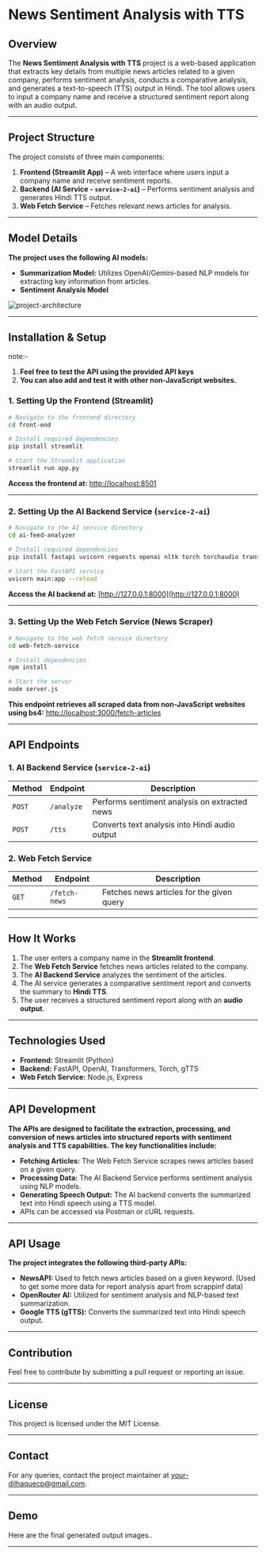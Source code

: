 # News Sentiment Analysis with TTS

## Overview
The **News Sentiment Analysis with TTS** project is a web-based application that extracts key details from multiple news articles related to a given company, performs sentiment analysis, conducts a comparative analysis, and generates a text-to-speech (TTS) output in Hindi. The tool allows users to input a company name and receive a structured sentiment report along with an audio output.

---

## Project Structure
The project consists of three main components:
1. **Frontend (Streamlit App)** – A web interface where users input a company name and receive sentiment reports.
2. **Backend (AI Service - `service-2-ai`)** – Performs sentiment analysis and generates Hindi TTS output.
3. **Web Fetch Service** – Fetches relevant news articles for analysis.

---

## Model Details
**The project uses the following AI models:** 
- **Summarization Model:** Utilizes OpenAI/Gemini-based NLP models for extracting key information from articles.
- **Sentiment Analysis Model**

 ![project-architecture](https://github.com/user-attachments/assets/f1ed261e-7e5b-4dc7-b6da-dbb30f6ba933)


---

## Installation & Setup
note:- 
1.  **Feel free to test the API using the provided API keys**
2.  **You can also add and test it with other non-JavaScript websites.**

### 1. Setting Up the Frontend (Streamlit)
```sh
# Navigate to the frontend directory
cd front-end

# Install required dependencies
pip install streamlit 

# Start the Streamlit application
streamlit run app.py
```
**Access the frontend at:** [http://localhost:8501](http://localhost:8501)

---

### 2. Setting Up the AI Backend Service (`service-2-ai`)
```sh
# Navigate to the AI service directory
cd ai-feed-analyzer

# Install required dependencies
pip install fastapi uvicorn requests openai nltk torch torchaudio transformers gtts pydantic

# Start the FastAPI service
uvicorn main:app --reload
```
**Access the AI backend at:** [http://127.0.0.1:8000](http://127.0.0.1:8000)

---

### 3. Setting Up the Web Fetch Service (News Scraper)
```sh
# Navigate to the web fetch service directory
cd web-fetch-service

# Install dependencies
npm install

# Start the server
node server.js
```
**This endpoint retrieves all scraped data from non-JavaScript websites using bs4:** [http://localhost:3000/fetch-articles](http://localhost:3000/fetch-articles)

---

## API Endpoints
### 1. AI Backend Service (`service-2-ai`)
| Method | Endpoint            | Description                                      |
|--------|--------------------|--------------------------------------------------|
| `POST` | `/analyze`         | Performs sentiment analysis on extracted news   |
| `POST` | `/tts`             | Converts text analysis into Hindi audio output  |

### 2. Web Fetch Service
| Method | Endpoint           | Description                              |
|--------|-------------------|------------------------------------------|
| `GET`  | `/fetch-news`     | Fetches news articles for the given query |

---

## How It Works
1. The user enters a company name in the **Streamlit frontend**.
2. The **Web Fetch Service** fetches news articles related to the company.
3. The **AI Backend Service** analyzes the sentiment of the articles.
4. The AI service generates a comparative sentiment report and converts the summary to **Hindi TTS**.
5. The user receives a structured sentiment report along with an **audio output**.

---

## Technologies Used
- **Frontend:** Streamlit (Python)
- **Backend:** FastAPI, OpenAI, Transformers, Torch, gTTS
- **Web Fetch Service:** Node.js, Express

---

## API Development
**The APIs are designed to facilitate the extraction, processing, and conversion of news articles into structured reports with sentiment analysis and TTS capabilities. The key functionalities include:** 
- **Fetching Articles:** The Web Fetch Service scrapes news articles based on a given query.
- **Processing Data:** The AI Backend Service performs sentiment analysis using NLP models.
- **Generating Speech Output:** The AI backend converts the summarized text into Hindi speech using a TTS model.
- APIs can be accessed via Postman or cURL requests.


---

## API Usage
**The project integrates the following third-party APIs:** 
- **NewsAPI:** Used to fetch news articles based on a given keyword. (Used to get some more data for report analysis apart from scrappinf data)
- **OpenRouter AI:** Utilized for sentiment analysis and NLP-based text summarization.
- **Google TTS (gTTS):** Converts the summarized text into Hindi speech output.
---

## Contribution
Feel free to contribute by submitting a pull request or reporting an issue.

---

## License
This project is licensed under the MIT License.

---

## Contact
For any queries, contact the project maintainer at [your-dilhaquecp@gmail.com](mailto:dilhaquecp@gmail.com).

---

## Demo
Here are the final generated output images..

---

